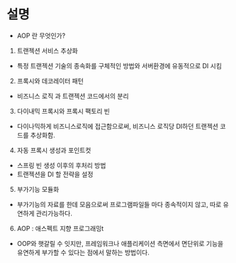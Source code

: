 # 설명 


- AOP 란 무엇인가?
 1. 트랜젝션 서비스 추상화
  - 특정 트랜젝션 기술의 종속화를 구체적인 방법와 서버환경에 유동적으로 DI 시킴
 2. 프록시와 데코레이터 패턴
  - 비즈니스 로직 과 트랜젝션 코드에서의 분리
 3. 다이내믹 프록시와 프록시 팩토리 빈
  - 다이나믹하게 비즈니스로직에 접근함으로써, 비즈니스 로직당 DI하던 트랜젝션 코드를 추상화함.
 4. 자동 프록시 생성과 포인트컷
  - 스프링 빈 생성 이후의 후처리 방법
  - 트랜젝션을 DI 할 전략을 설정
 5. 부가기능 모듈화
  - 부가기능의 자료를 한데 모음으로써 프로그램파일들 마다 종속적이지 않고, 따로 유연하게 관리가능하다.
 6. AOP : 애스펙트 지향 프로그래밍t
  - OOP와 햇갈릴 수 잇지만, 프레임워크나 애플리케이션 측면에서 면단위로 기능을 유연하게 부가할 수 있다는 점에서 말하는 방법이다. 
 
